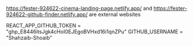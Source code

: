 https://fester-924622-cinema-landing-page.netlify.app/ and https://fester-924622-github-finder.netlify.app/ are external websites

REACT_APP_GITHUB_TOKEN = "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"
GITHUB_USERNAME = "Shahzaib-Shoaib"
